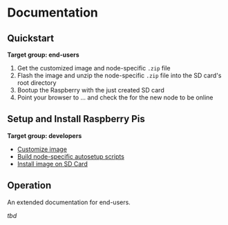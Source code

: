 # Documentation

## Quickstart

**Target group: end-users**

1. Get the customized image and node-specific `.zip` file 
1. Flash the image and unzip the node-specific `.zip` file into the SD card's root directory
1. Bootup the Raspberry with the just created SD card
1. Point your browser to ... and check the for the new node to be online

## Setup and Install Raspberry Pis

**Target group: developers**

* [Customize image](custom_image.md)
* [Build node-specific autosetup scripts](autosetup.md)
* [Install image on SD Card](install_raspi.md)

## Operation 

An extended documentation for end-users.

*tbd*